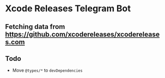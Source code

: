 # Xcode Releases Telegram Bot
## Fetching data from https://github.com/xcodereleases/xcodereleases.com

## Todo

* Move `@types/*` to `devDependencies`

